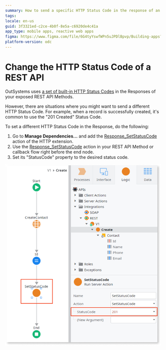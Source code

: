 ```yaml
---
summary: How to send a specific HTTP Status Code in the response of an exposed REST API method.
tags:
locale: en-us
guid: 3f3321ed-c2ce-4b0f-8e5a-c6920de4c41a
app_type: mobile apps, reactive web apps
figma: https://www.figma.com/file/6G4tyYswfWPn5uJPDlBpvp/Building-apps?type=design&node-id=3213%3A21322&t=ZwHw8hXeFhwYsO5V-1
platform-version: odc
---
```

# Change the HTTP Status Code of a REST API

OutSystems uses [a set of built-in HTTP Status Codes](built-in-http-status-codes.md) in the Responses of your exposed REST API Methods.

However, there are situations where you might want to send a different HTTP Status Code. For example, when a record is successfully created, it's common to use the "201 Created" Status Code.

To set a different HTTP Status Code in the Response, do the following:

1. Go to **Manage Dependencies...** and add the [Response_SetStatusCode](../../reference/libraries/http.md#response_setstatuscode) action of the HTTP extension. 
1. Use the [Response_SetStatusCode](../../reference/libraries/http.md#response_setstatuscode) action in your REST API Method or callback flow right before the end node. 
1. Set its "StatusCode" property to the desired status code. 

![Screenshot showing how to change the HTTP Status Code in an OutSystems REST API method](images/ss-rest-change-http-code.png "Setting HTTP Status Code in OutSystems")
